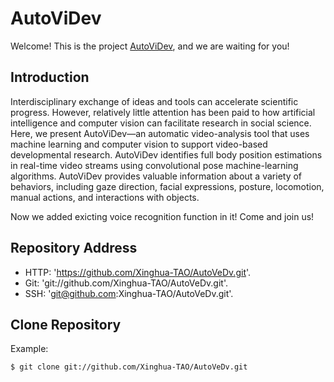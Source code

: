 # AutoViDev
Welcome! This is the project [AutoViDev](https://github.com/Xinghua-TAO/AutoVeDv.git), and we are waiting for you!

## Introduction
Interdisciplinary exchange of ideas and tools can accelerate scientific progress.
However, relatively little attention has been paid to how artificial intelligence
and computer vision can facilitate research in social science. Here, we 
present AutoViDev—an automatic video-analysis tool that uses machine learning and 
computer vision to support video-based developmental research. AutoViDev identifies 
full body position estimations in real-time video streams using convolutional pose 
machine-learning algorithms. AutoViDev provides valuable information about a variety 
of behaviors, including gaze direction, facial expressions, posture, locomotion, 
manual actions, and interactions with objects.

Now we added exicting voice recognition function in it! Come and join us!

## Repository Address
* HTTP: 'https://github.com/Xinghua-TAO/AutoVeDv.git'.
* Git: 'git://github.com/Xinghua-TAO/AutoVeDv.git'.
* SSH: 'git@github.com:Xinghua-TAO/AutoVeDv.git'.

## Clone Repository

Example:

    $ git clone git://github.com/Xinghua-TAO/AutoVeDv.git
